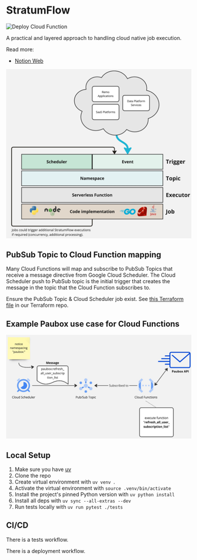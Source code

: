 # StratumFlow

![Deploy Cloud Function](https://github.com/remohealth/cloudfunctions/actions/workflows/deploy_cloud_function.yml/badge.svg)

A practical and layered approach to handling cloud native job execution.

Read more:
- [Notion Web](https://www.notion.so/remohealth/StratumFlow-165778a1a81b80a38f53c1968a33cba9?pvs=4)

<img src="assets/stratumflow.jpg" alt="Cloud Function Flow" width="650"/>

## PubSub Topic to Cloud Function mapping

Many Cloud Functions will map and subscribe to PubSub Topics that receive a message directive from Google Cloud Scheduler. The Cloud Scheduler push to PubSub topic is the initial trigger that creates the message in the topic that the Cloud Function subscribes to.

Ensure the PubSub Topic & Cloud Scheduler job exist. See [this Terraform file](https://github.com/remohealth/terraform/blob/main/infra/app/data-platform/gcp/prod/paubox_pipeline.tf) in our Terraform repo.

## Example Paubox use case for Cloud Functions

<img src="assets/flow.jpg" alt="Cloud Function Flow" width="650"/>

## Local Setup

1. Make sure you have [uv](https://docs.astral.sh/uv/)
2. Clone the repo
3. Create virtual environment with `uv venv `.
4. Activate the virtual environment with `source .venv/bin/activate`
5. Install the project's pinned Python version with `uv python install`
6. Install all deps with `uv sync --all-extras --dev`
7. Run tests locally with `uv run pytest ./tests`

## CI/CD

There is a tests workflow.

There is a deployment workflow.

